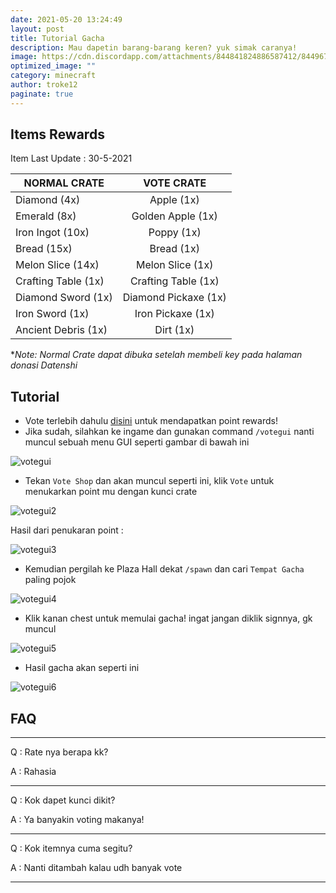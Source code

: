 ```yaml
---
date: 2021-05-20 13:24:49
layout: post
title: Tutorial Gacha
description: Mau dapetin barang-barang keren? yuk simak caranya!
image: https://cdn.discordapp.com/attachments/844841824886587412/844967343444590623/gacha-crate.png
optimized_image: ""
category: minecraft
author: troke12
paginate: true
---
```

## Items Rewards

Item Last Update : 30-5-2021

| NORMAL CRATE | VOTE CRATE  |
|---|:-:|
| Diamond (4x)  |  Apple (1x) |
| Emerald (8x)  |  Golden Apple (1x) |
| Iron Ingot (10x)  | Poppy (1x)  |
| Bread (15x)  | Bread (1x)  |
| Melon Slice (14x)  | Melon Slice (1x) |
| Crafting Table (1x)  | Crafting Table (1x)  |
| Diamond Sword (1x)  | Diamond Pickaxe (1x)  |
| Iron Sword (1x) | Iron Pickaxe (1x) |
| Ancient Debris (1x)  | Dirt (1x)  |

**Note: Normal Crate dapat dibuka setelah membeli key pada halaman donasi Datenshi*

## Tutorial

* Vote terlebih dahulu [disini](https://link.troke.id/vote-mc) untuk mendapatkan point rewards!
* Jika sudah, silahkan ke ingame dan gunakan command `/votegui` nanti muncul sebuah menu GUI seperti gambar di bawah ini

![votegui](https://cdn.discordapp.com/attachments/844841824886587412/844969139864862760/2021-05-20_23.50.35.png)

* Tekan `Vote Shop` dan akan muncul seperti ini, klik `Vote` untuk menukarkan point mu dengan kunci crate

![votegui2](https://cdn.discordapp.com/attachments/844841824886587412/844973616876617728/2021-05-21_00.23.11.png)

Hasil dari penukaran point :

![votegui3](https://cdn.discordapp.com/attachments/844841824886587412/844974115911630870/unknown.png)

* Kemudian pergilah ke Plaza Hall dekat `/spawn` dan cari `Tempat Gacha` paling pojok

![votegui4](https://cdn.discordapp.com/attachments/844841824886587412/844969140230160434/2021-05-20_23.50.57.png)

* Klik kanan chest untuk memulai gacha! ingat jangan diklik signnya, gk muncul

![votegui5](https://cdn.discordapp.com/attachments/844841824886587412/844969141160902696/2021-05-20_23.50.59.png)

* Hasil gacha akan seperti ini

![votegui6](https://cdn.discordapp.com/attachments/844841824886587412/844974928054190090/unknown.png)

## FAQ

- - -

Q : Rate nya berapa kk?

A : Rahasia

- - -

Q : Kok dapet kunci dikit?

A : Ya banyakin voting makanya!

- - -

Q : Kok itemnya cuma segitu?

A : Nanti ditambah kalau udh banyak vote

- - -